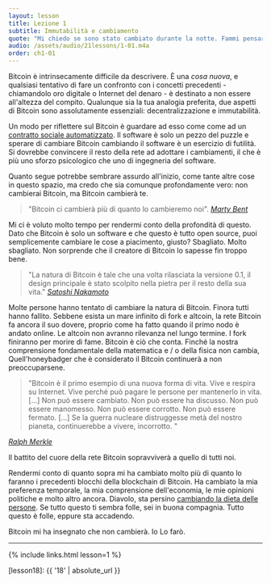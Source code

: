 ```yaml
---
layout: lesson
title: Lezione 1
subtitle: Immutabilità e cambiamento
quote: "Mi chiedo se sono stato cambiato durante la notte. Fammi pensare. Ero lo stesso quando mi sono alzato stamattina? Mi sembra quasi di ricordare di essermi sentito un po 'diverso. Ma se non sono la stessa cosa, la domanda successiva è "Chi sono io?" Ah, questo è il grande enigma!"
audio: /assets/audio/21lessons/1-01.m4a
order: ch1-01
---
```



Bitcoin è intrinsecamente difficile da descrivere. È una *cosa nuova*, e qualsiasi tentativo di fare un confronto con i concetti precedenti - chiamandolo oro digitale o Internet del denaro - è destinato a non essere all'altezza del compito. Qualunque sia la tua analogia preferita, due aspetti di Bitcoin sono assolutamente essenziali: decentralizzazione e immutabilità.

Un modo per riflettere sul  Bitcoin è guardare ad esso come come ad un [contratto sociale automatizzato][automated social contract]. Il software è solo un pezzo del puzzle e sperare di cambiare Bitcoin cambiando il software è un esercizio di futilità. Si dovrebbe convincere il resto della rete ad adottare i cambiamenti,  il che è più uno sforzo psicologico che uno di ingegneria del software.

Quanto segue potrebbe sembrare assurdo all'inizio, come tante altre cose in questo spazio, ma credo che sia comunque profondamente vero: non cambierai Bitcoin, ma Bitcoin cambierà te.

> "Bitcoin ci cambierà più di quanto lo cambieremo noi". 
> <cite>[Marty Bent][bent]</cite>

Mi ci è voluto molto tempo per rendermi conto della profondità di questo. Dato che Bitcoin è solo un software e che questo è tutto open source, puoi semplicemente cambiare le cose a piacimento, giusto? Sbagliato. Molto sbagliato. Non sorprende che il creatore di Bitcoin lo sapesse fin troppo bene.

> "La natura di Bitcoin è tale che una volta rilasciata la versione 0.1, il design principale è stato scolpito nella pietra per il resto della sua vita."
> <cite>[Satoshi Nakamoto]</cite>

Molte persone hanno tentato di cambiare la natura di Bitcoin. Finora tutti hanno fallito. Sebbene esista un mare infinito di fork e altcoin, la rete Bitcoin fa ancora il suo dovere, proprio come ha fatto quando il primo nodo è andato online. Le altcoin non avranno rilevanza nel lungo termine. I fork finiranno per morire di fame. Bitcoin è ciò che conta. Finché la nostra comprensione fondamentale della matematica e / o della fisica non cambia, Quell'honeybadger che è considerato il Bitcoin continuerà a non preoccuparsene.

> "Bitcoin è il primo esempio di una nuova forma di vita. Vive e respira su Internet. Vive perché può pagare le persone per mantenerlo in vita. [...] Non può essere cambiato. Non può essere ha discusso. Non può essere manomesso. Non può essere corrotto. Non può essere fermato. [...] Se la guerra nucleare distruggesse metà del nostro pianeta, continuerebbe a vivere, incorrotto. "

<cite>[Ralph Merkle]</cite>

Il battito del cuore della rete Bitcoin sopravviverà a quello di tutti noi.

Rendermi conto di quanto sopra mi ha cambiato molto più di quanto lo faranno 
i precedenti blocchi della blockchain di Bitcoin. Ha cambiato la mia preferenza 
temporale, la mia comprensione dell'economia, le mie opinioni politiche e molto 
altro ancora. Diavolo, sta persino [cambiando la dieta delle persone][carnivores]. 
Se tutto questo ti sembra folle, sei in buona compagnia. Tutto questo 
è folle, eppure sta accadendo. 

Bitcoin mi ha insegnato che non cambierà. Io Lo farò.

---

{% include links.html lesson=1 %}

<!-- Internal -->
[gravity]: https://dergigi.com/2019/05/01/bitcoins-gravity/
[proof-of-life]: https://dergigi.com/2019/08/07/proof-of-life/
[lesson18]: {{ '18' | absolute_url }}

<!-- Further Reading -->
[automated social contract]: https://medium.com/@hasufly/bitcoins-social-contract-1f8b05ee24a9
[carnivores]: https://motherboard.vice.com/en_us/article/ne74nw/inside-the-world-of-the-bitcoin-carnivores
[tftc]: https://tftc.io/tales-from-the-crypt/
[bent]: https://tftc.io/martys-bent/

<!-- Quotes -->
[Ralph Merkle]: http://merkle.com/papers/DAOdemocracyDraft.pdf
[Satoshi Nakamoto]: https://bitcointalk.org/index.php?topic=195.msg1611#msg1611

<!-- Twitter People -->
[Marty Bent]: https://twitter.com/martybent

<!-- Wikipedia -->
[alice]: https://en.wikipedia.org/wiki/Alice%27s_Adventures_in_Wonderland
[carroll]: https://en.wikipedia.org/wiki/Lewis_Carroll
